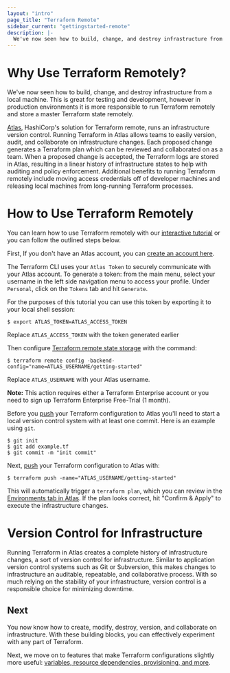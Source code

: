 ```yaml
---
layout: "intro"
page_title: "Terraform Remote"
sidebar_current: "gettingstarted-remote"
description: |-
  We've now seen how to build, change, and destroy infrastructure from a local machine. However, you can use Atlas by HashiCorp to run Terraform remotely to version and audit the history of your infrastructure.
---
```


# Why Use Terraform Remotely?
We've now seen how to build, change, and destroy infrastructure
from a local machine. This is great for testing and development,
however in production environments it is more responsible to run
Terraform remotely and store a master Terraform state remotely.

[Atlas](https://atlas.hashicorp.com/?utm_source=oss&utm_medium=getting-started&utm_campaign=terraform),
HashiCorp's solution for Terraform remote, runs an
infrastructure version control. Running Terraform
in Atlas allows teams to easily version, audit, and collaborate
on infrastructure changes. Each proposed change generates
a Terraform plan which can be reviewed and collaborated on as a team.
When a proposed change is accepted, the Terraform logs are stored
in Atlas, resulting in a linear history of infrastructure states to
help with auditing and policy enforcement. Additional benefits to
running Terraform remotely include moving access
credentials off of developer machines and releasing local machines
from long-running Terraform processes.

# How to Use Terraform Remotely
You can learn how to use Terraform remotely with our [interactive tutorial](https://atlas.hashicorp.com/tutorial/terraform/?utm_source=oss&utm_medium=getting-started&utm_campaign=terraform)
or you can follow the outlined steps below.

First, If you don't have an Atlas account, you can [create an account here](https://atlas.hashicorp.com/account/new?utm_source=oss&utm_medium=getting-started&utm_campaign=terraform).

The Terraform CLI uses your `Atlas Token` to securely communicate with your Atlas account. To generate a token: from the main menu, select your username in the left side navigation menu to access your profile. Under `Personal`, click on the `Tokens` tab and hit `Generate`.

For the purposes of this tutorial you can use this token by exporting it to your local shell session:

```
$ export ATLAS_TOKEN=ATLAS_ACCESS_TOKEN
```
Replace `ATLAS_ACCESS_TOKEN` with the token generated earlier

Then configure [Terraform remote state storage](/docs/commands/remote.html) with the command:

```
$ terraform remote config -backend-config="name=ATLAS_USERNAME/getting-started"
```

Replace `ATLAS_USERNAME` with your Atlas username.

**Note:** This action requires either a Terraform Enterprise account or you need to sign up Terraform Enterprise Free-Trial (1 month).

Before you [push](/docs/commands/push.html) your Terraform configuration to Atlas you'll need to start a local version control system with at least one commit. Here is an example using `git`.

```
$ git init
$ git add example.tf
$ git commit -m "init commit"
```
Next, [push](/docs/commands/push.html) your Terraform configuration to Atlas with:

```
$ terraform push -name="ATLAS_USERNAME/getting-started"
```

This will automatically trigger a `terraform plan`, which you can
review in the [Environments tab in Atlas](https://atlas.hashicorp.com/environments).
If the plan looks correct, hit "Confirm & Apply" to execute the
infrastructure changes.

# Version Control for Infrastructure
Running Terraform in Atlas creates a complete history of
infrastructure changes, a sort of version control
for infrastructure. Similar to application version control
systems such as Git or Subversion, this makes changes to
infrastructure an auditable, repeatable,
and collaborative process. With so much relying on the
stability of your infrastructure, version control is a
responsible choice for minimizing downtime.

## Next
You now know how to create, modify, destroy, version, and
collaborate on infrastructure. With these building blocks,
you can effectively experiment with any part of Terraform.

Next, we move on to features that make Terraform configurations
slightly more useful: [variables, resource dependencies, provisioning,
and more](/intro/getting-started/dependencies.html).
